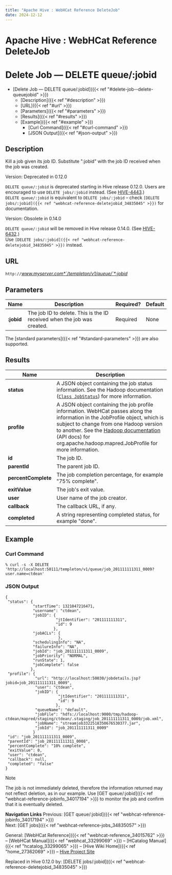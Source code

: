 ```yaml
---
title: "Apache Hive : WebHCat Reference DeleteJob"
date: 2024-12-12
---
```


# Apache Hive : WebHCat Reference DeleteJob

# Delete Job — DELETE queue/:jobid

* [Delete Job — DELETE queue/:jobid]({{< ref "#delete-job--delete-queuejobid" >}})
	+ [Description]({{< ref "#description" >}})
	+ [URL]({{< ref "#url" >}})
	+ [Parameters]({{< ref "#parameters" >}})
	+ [Results]({{< ref "#results" >}})
	+ [Example]({{< ref "#example" >}})
		- [Curl Command]({{< ref "#curl-command" >}})
		- [JSON Output]({{< ref "#json-output" >}})

## Description

Kill a job given its job ID. Substitute ":jobid" with the job ID received when the job was created.

Version: Deprecated in 0.12.0

`DELETE queue/:jobid` is deprecated starting in Hive release 0.12.0. Users are encouraged to use `DELETE jobs/:jobid` instead. (See [HIVE-4443](https://issues.apache.org/jira/browse/HIVE-4443).)  
`DELETE queue/:jobid` is equivalent to `DELETE jobs/:jobid` – check `[DELETE jobs/:jobid]({{< ref "webhcat-reference-deletejobid_34835045" >}})` for documentation.

Version: Obsolete in 0.14.0

`DELETE queue/:jobid` will be removed in Hive release 0.14.0. (See [HIVE-6432](https://issues.apache.org/jira/browse/HIVE-6432).)  
Use `[DELETE jobs/:jobid]({{< ref "webhcat-reference-deletejobid_34835045" >}})` instead.

## URL

`http://`*www.myserver.com*`/templeton/v1/queue/`*:jobid*

## Parameters

| Name | Description | Required? | Default |
| --- | --- | --- | --- |
| **:jobid** | The job ID to delete. This is the ID received when the job was created. | Required | None |

The [standard parameters]({{< ref "#standard-parameters" >}}) are also supported.

## Results

| Name | Description |
| --- | --- |
| **status** | A JSON object containing the job status information. See the Hadoop documentation ([`Class JobStatus`](http://hadoop.apache.org/docs/stable/api/org/apache/hadoop/mapred/JobStatus.html)) for more information. |
| **profile** | A JSON object containing the job profile information. WebHCat passes along the information in the JobProfile object, which is subject to change from one Hadoop version to another. See the [Hadoop documentation](http://hadoop.apache.org/docs/) (API docs) for org.apache.hadoop.mapred.JobProfile for more information. |
| **id** | The job ID. |
| **parentId** | The parent job ID. |
| **percentComplete** | The job completion percentage, for example "75% complete". |
| **exitValue** | The job's exit value. |
| **user** | User name of the job creator. |
| **callback** | The callback URL, if any. |
| **completed** | A string representing completed status, for example "done". |

## Example

### Curl Command

```
% curl -s -X DELETE 'http://localhost:50111/templeton/v1/queue/job_201111111311_0009?user.name=ctdean'

```

### JSON Output

```
{
 "status": {
            "startTime": 1321047216471,
            "username": "ctdean",
            "jobID": {
                      "jtIdentifier": "201111111311",
                      "id": 9
                     },
            "jobACLs": {
                       },
            "schedulingInfo": "NA",
            "failureInfo": "NA",
            "jobId": "job_201111111311_0009",
            "jobPriority": "NORMAL",
            "runState": 1,
            "jobComplete": false
           },
 "profile": {
             "url": "http://localhost:50030/jobdetails.jsp?jobid=job_201111111311_0009",
             "user": "ctdean",
             "jobID": {
                       "jtIdentifier": "201111111311",
                       "id": 9
                      },
             "queueName": "default",
             "jobFile": "hdfs://localhost:9000/tmp/hadoop-ctdean/mapred/staging/ctdean/.staging/job_201111111311_0009/job.xml",
             "jobName": "streamjob3322518350676530377.jar",
             "jobId": "job_201111111311_0009"
            }
 "id": "job_201111111311_0009",
 "parentId": "job_201111111311_0008",
 "percentComplete": "10% complete",
 "exitValue": 0,
 "user": "ctdean",
 "callback": null,
 "completed": "false"
}

```

Note

The job is not immediately deleted, therefore the information returned may not reflect deletion, as in our example. Use [GET queue/:jobid]({{< ref "webhcat-reference-jobinfo_34017194" >}}) to monitor the job and confirm that it is eventually deleted.

**Navigation Links**
Previous: [GET queue/:jobid]({{< ref "webhcat-reference-jobinfo_34017194" >}})  
 Next: [GET jobs]({{< ref "webhcat-reference-jobs_34835057" >}})

General: [WebHCat Reference]({{< ref "webhcat-reference_34015762" >}}) – [WebHCat Manual]({{< ref "webhcat_33299069" >}}) – [HCatalog Manual]({{< ref "hcatalog_33299065" >}}) – [Hive Wiki Home]({{< ref "home_27362069" >}}) – [Hive Project Site](http://hive.apache.org/)

Replaced in Hive 0.12.0 by: [DELETE jobs/:jobid]({{< ref "webhcat-reference-deletejobid_34835045" >}})

 

 

